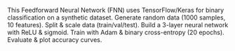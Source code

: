 This Feedforward Neural Network (FNN) uses TensorFlow/Keras for binary classification on a synthetic dataset.
Generate random data (1000 samples, 10 features).
Split & scale data (train/val/test).
Build a 3-layer neural network with ReLU & sigmoid.
Train with Adam & binary cross-entropy (20 epochs).
Evaluate & plot accuracy curves.
